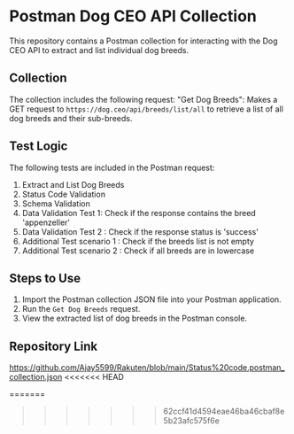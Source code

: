 # Postman Dog CEO API Collection
This repository contains a Postman collection for interacting with the Dog CEO API to extract and list individual dog breeds.

## Collection
The collection includes the following request:
"Get Dog Breeds": Makes a GET request to `https://dog.ceo/api/breeds/list/all` to retrieve a list of all dog breeds and their sub-breeds.

## Test Logic
The following tests are included in the Postman request:

1. Extract and List Dog Breeds 
2. Status Code Validation
3. Schema Validation
4. Data Validation Test 1: Check if the response contains the breed 'appenzeller'
5. Data Validation Test 2 : Check if the response status is 'success'
6. Additional Test scenario 1 : Check if the breeds list is not empty
7. Additional Test scenario 2 : Check if all breeds are in lowercase
   
## Steps to Use

1. Import the Postman collection JSON file into your Postman application.
2. Run the `Get Dog Breeds` request.
3. View the extracted list of dog breeds in the Postman console.

## Repository Link

https://github.com/Ajay5599/Rakuten/blob/main/Status%20code.postman_collection.json
<<<<<<< HEAD

=======
>>>>>>> 62ccf41d4594eae46ba46cbaf8e5b23afc575f6e
